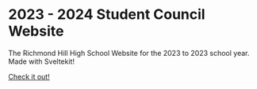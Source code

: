 # 2023 - 2024 Student Council Website

The Richmond Hill High School Website for the 2023 to 2023 school year. Made with Sveltekit!

[Check it out!](https://www.rhhsstuco.ca)